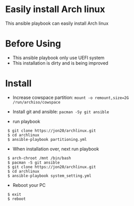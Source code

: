 # Easily install Arch linux  
This ansible playbook can easily install Arch linux  

# Before Using
- This ansible playbook only use UEFI system  
- This installation is dirty and is being improved

# Install
- Increase cowspace partition: ```mount -o remount,size=2G /run/archiso/cowspace```

- Install git and ansible: ```pacman -Sy git ansible```

- run playbook  
```
 $ git clone https://jon20/archlinux.git
 $ cd archlinux  
 $ ansible-playbook partitioning.yml  
```

- When installation over, next run playbook  
```
 $ arch-chroot /mnt /bin/bash  
 $ pacman -S git ansible  
 $ git clone https://jon20/archlinux.git
 $ cd archlinux
 $ ansible-playbook system_setting.yml
```  

- Reboot your PC  
```
 $ exit
 $ reboot
```
  